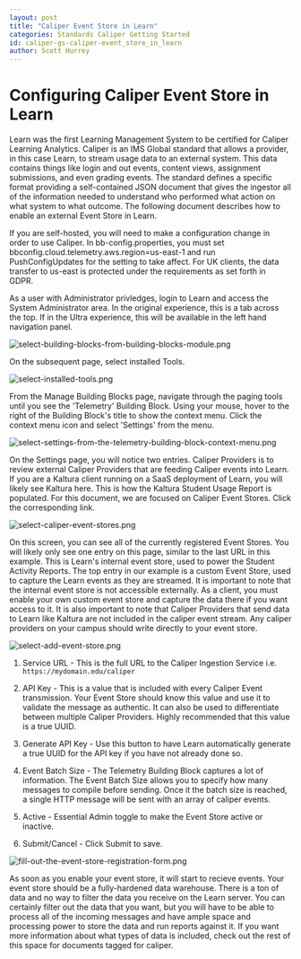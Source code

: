 ```yaml
---
layout: post
title: "Caliper Event Store in Learn"
categories: Standards Caliper Getting Started
id: caliper-gs-caliper-event_store_in_learn
author: Scott Hurrey
---
```


# Configuring Caliper Event Store in Learn

Learn was the first Learning Management System to be certified for
Caliper Learning Analytics. Caliper is an IMS Global standard that allows a
provider, in this case Learn, to stream usage data to an external system. This
data contains things like login and out events, content views, assignment
submissions, and even grading events. The standard defines a specific format
providing a self-contained JSON document that gives the ingestor all of the
information needed to understand who performed what action on what system to
what outcome. The following document describes how to enable an external Event
Store in Learn.

If you are self-hosted, you will need to make a configuration change in order
to use Caliper. In bb-config.properties, you must set
bbconfig.cloud.telemetry.aws.region=us-east-1 and run PushConfigUpdates for
the setting to take affect. For UK clients, the data transfer to us-east is
protected under the requirements as set forth in GDPR.

As a user with Administrator privledges, login to Learn and access
the System Administrator area. In the original experience, this is a tab
across the top. If in the Ultra experience, this will be available in the left
hand navigation panel.

![select-building-blocks-from-building-blocks-module.png](/assets/img/caliper-event-store-for-learn-1.png)

On the subsequent page, select installed Tools.

![select-installed-tools.png](/assets/img/caliper-event-store-for-learn-2.png)

From the Manage Building Blocks page, navigate through the paging tools until
you see the 'Telemetry' Building Block. Using your mouse, hover to the right
of the Building Block's title to show the context menu. Click the context menu
icon and select 'Settings' from the menu.

![select-settings-from-the-telemetry-building-block-context-menu.png](/assets/img/caliper-event-store-for-learn-3.png)

On the Settings page, you will notice two entries. Caliper Providers is to
review external Caliper Providers that are feeding Caliper events into Learn.
If you are a Kaltura client running on a SaaS deployment of Learn,
you will likely see Kaltura here. This is how the Kaltura Student Usage Report
is populated. For this document, we are focused on Caliper Event Stores. Click
the corresponding link.

![select-caliper-event-stores.png](/assets/img/caliper-event-store-for-learn-4.png)

On this screen, you can see all of the currently registered Event Stores. You
will likely only see one entry on this page, similar to the last URL in this
example. This is Learn's internal event store, used to power the Student
Activity Reports. The top entry in our example is a custom Event Store, used
to capture the Learn events as they are streamed. It is important
to note that the internal event store is not accessible externally. As a
client, you must enable your own custom event store and capture the data there
if you want access to it. It is also important to note that Caliper Providers
that send data to Learn like Kaltura are not included in the
caliper event stream. Any caliper providers on your campus should write
directly to your event store.

![select-add-event-store.png](/assets/img/caliper-event-store-for-learn-5.png)

1. Service URL - This is the full URL to the Caliper Ingestion Service i.e.
   `https://mydomain.edu/caliper`

2. API Key - This is a value that is included with every Caliper Event
   transmission. Your Event Store should know this value and use it to validate
   the message as authentic. It can also be used to differentiate between
   multiple Caliper Providers. Highly recommended that this value is a true UUID.

3. Generate API Key - Use this button to have Learn automatically
   generate a true UUID for the API key if you have not already done so.

4. Event Batch Size - The Telemetry Building Block captures a lot of
   information. The Event Batch Size allows you to specify how many messages to
   compile before sending. Once it the batch size is reached, a single HTTP
   message will be sent with an array of caliper events.

5. Active - Essential Admin toggle to make the Event Store active or inactive.

6. Submit/Cancel - Click Submit to save.

![fill-out-the-event-store-registration-form.png](/assets/img/caliper-event-store-for-learn-6.png)

<p>As soon as you enable your event store, it will start to recieve events. Your
event store should be a fully-hardened data warehouse. There is a ton of data
and no way to filter the data you receive on the Learn server. You
can certainly filter out the data that you want, but you will have to be able
to process all of the incoming messages and have ample space and processing
power to store the data and run reports against it. If you want more
information about what types of data is included, check out the rest of this
space for documents tagged for caliper.</p>
